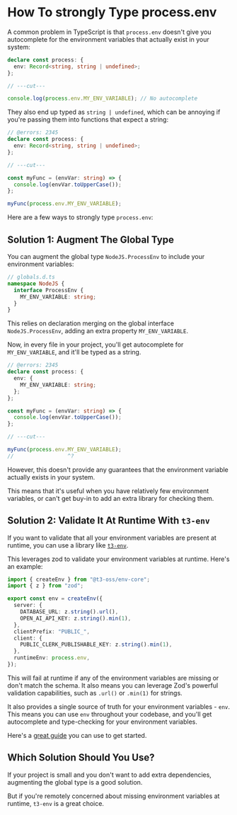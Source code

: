 # How To strongly Type process.env

A common problem in TypeScript is that `process.env` doesn't give you autocomplete for the environment variables that actually exist in your system:

```ts twoslash
declare const process: {
  env: Record<string, string | undefined>;
};

// ---cut---

console.log(process.env.MY_ENV_VARIABLE); // No autocomplete
```

They also end up typed as `string | undefined`, which can be annoying if you're passing them into functions that expect a string:

```ts twoslash
// @errors: 2345
declare const process: {
  env: Record<string, string | undefined>;
};

// ---cut---

const myFunc = (envVar: string) => {
  console.log(envVar.toUpperCase());
};

myFunc(process.env.MY_ENV_VARIABLE);
```

Here are a few ways to strongly type `process.env`:

## Solution 1: Augment The Global Type

You can augment the global type `NodeJS.ProcessEnv` to include your environment variables:

```ts
// globals.d.ts
namespace NodeJS {
  interface ProcessEnv {
    MY_ENV_VARIABLE: string;
  }
}
```

This relies on declaration merging on the global interface `NodeJS.ProcessEnv`, adding an extra property `MY_ENV_VARIABLE`.

Now, in every file in your project, you'll get autocomplete for `MY_ENV_VARIABLE`, and it'll be typed as a string.

```ts twoslash
// @errors: 2345
declare const process: {
  env: {
    MY_ENV_VARIABLE: string;
  };
};

const myFunc = (envVar: string) => {
  console.log(envVar.toUpperCase());
};

// ---cut---

myFunc(process.env.MY_ENV_VARIABLE);
//                 ^?
```

However, this doesn't provide any guarantees that the environment variable actually exists in your system.

This means that it's useful when you have relatively few environment variables, or can't get buy-in to add an extra library for checking them.

## Solution 2: Validate It At Runtime With `t3-env`

If you want to validate that all your environment variables are present at runtime, you can use a library like [`t3-env`](https://github.com/t3-oss/t3-env).

This leverages zod to validate your environment variables at runtime. Here's an example:

```ts
import { createEnv } from "@t3-oss/env-core";
import { z } from "zod";

export const env = createEnv({
  server: {
    DATABASE_URL: z.string().url(),
    OPEN_AI_API_KEY: z.string().min(1),
  },
  clientPrefix: "PUBLIC_",
  client: {
    PUBLIC_CLERK_PUBLISHABLE_KEY: z.string().min(1),
  },
  runtimeEnv: process.env,
});
```

This will fail at runtime if any of the environment variables are missing or don't match the schema. It also means you can leverage Zod's powerful validation capabilities, such as `.url()` or `.min(1)` for strings.

It also provides a single source of truth for your environment variables - `env`. This means you can use `env` throughout your codebase, and you'll get autocomplete and type-checking for your environment variables.

Here's a [great guide](https://env.t3.gg/docs/core) you can use to get started.

## Which Solution Should You Use?

If your project is small and you don't want to add extra dependencies, augmenting the global type is a good solution.

But if you're remotely concerned about missing environment variables at runtime, `t3-env` is a great choice.

